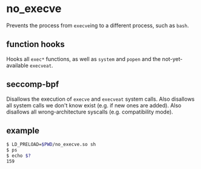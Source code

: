 # no_execve

Prevents the process from `execve`ing to a different process, such as `bash`.

## function hooks

Hooks all `exec*` functions, as well as `system` and `popen` and the not-yet-available `execveat`.

## seccomp-bpf

Disallows the execution of `execve` and `execveat` system calls.
Also disallows all system calls we don't know exist (e.g. if new ones are added).
Also disallows all wrong-architecture syscalls (e.g. compatibility mode).

## example

```sh
$ LD_PRELOAD=$PWD/no_execve.so sh
$ ps
$ echo $?
159
```
